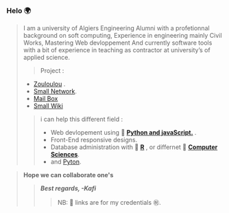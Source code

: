 ### Helo 🌍 

>I am a university of Algiers Engineering  Alumni with a profetionnal background on soft computing,
Experience in engineering mainly Civil Works, Mastering Web devloppement And currently software tools with a bit of experience in teaching as contractor at university’s of applied science.
>>Project :
>- [Zouloulou](https://youtu.be/adUXjfNohmw) .
>- [Small Network](https://www.youtube.com/watch?v=H5g-S4LF7rA).
>- [Mail Box](https://youtu.be/8hLDxBDQugY)
>- [Small Wiki](https://youtu.be/afFiHaY1WRg)
>>i can help this different field  :
>>- Web devlopement using 🔗 [**Python and javaScript.**](https://credentials.edx.org/credentials/7ca9badd84c344d593af5aeb759ad5c4/) . 
>>- Front-End responsive designs.
>>- Database administration with 🔗 [**R**](https://courses.edx.org/certificates/4217a624e961448f83b408477323da42) , or differnet 🔗 [**Computer Sciences**](https://certificates.cs50.io/a8536a9a-99ea-40c9-a7d7-b9d18b188446.pdf?size=letter). 
>>- and [Pyton](https://www.python.org/).

>**Hope we can collaborate one's** 
>>***Best regards, -Kafi***
>>>NB: 🔗 links are for my credentials ㊗️. 

